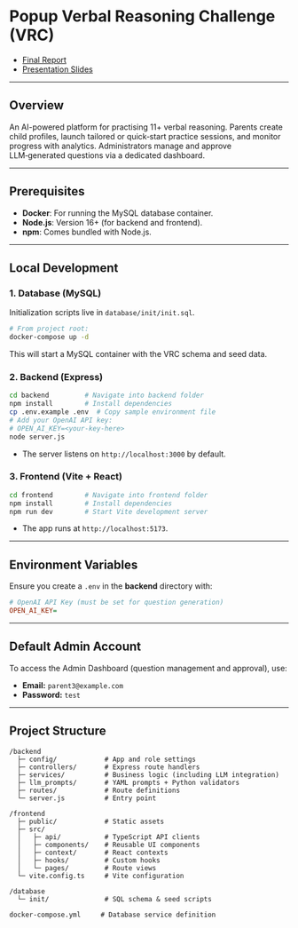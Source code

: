 # Popup Verbal Reasoning Challenge (VRC)

- [Final Report](https://drive.google.com/file/d/1nbuqH8wYpg-6U3Qz0ALbijlJ3hJPbgKE/view?usp=drive_link)
- [Presentation Slides](https://drive.google.com/file/d/1wj81NPRFcBv_nLUEZNqyYxDf9rqrhoun/view?usp=sharing)

---

## Overview
An AI-powered platform for practising 11+ verbal reasoning. Parents create child profiles, launch tailored or quick‑start practice sessions, and monitor progress with analytics. Administrators manage and approve LLM‑generated questions via a dedicated dashboard.

---

## Prerequisites

- **Docker**: For running the MySQL database container.  
- **Node.js**: Version 16+ (for backend and frontend).  
- **npm**: Comes bundled with Node.js.  

---

## Local Development

### 1. Database (MySQL)

Initialization scripts live in `database/init/init.sql`.

```bash
# From project root:
docker-compose up -d
```

This will start a MySQL container with the VRC schema and seed data.

### 2. Backend (Express)

```bash
cd backend         # Navigate into backend folder
npm install        # Install dependencies
cp .env.example .env  # Copy sample environment file
# Add your OpenAI API key:
# OPEN_AI_KEY=<your-key-here>
node server.js
```

- The server listens on `http://localhost:3000` by default.

### 3. Frontend (Vite + React)

```bash
cd frontend        # Navigate into frontend folder
npm install        # Install dependencies
npm run dev        # Start Vite development server
```

- The app runs at `http://localhost:5173`.

---

## Environment Variables
Ensure you create a `.env` in the **backend** directory with:

```ini
# OpenAI API Key (must be set for question generation)
OPEN_AI_KEY=
```

---

## Default Admin Account
To access the Admin Dashboard (question management and approval), use:

- **Email:** `parent3@example.com`  
- **Password:** `test`


---

## Project Structure

```
/backend
  ├─ config/            # App and role settings
  ├─ controllers/       # Express route handlers
  ├─ services/          # Business logic (including LLM integration)
  ├─ llm_prompts/       # YAML prompts + Python validators
  ├─ routes/            # Route definitions
  └─ server.js          # Entry point

/frontend
  ├─ public/            # Static assets
  ├─ src/
  │   ├─ api/           # TypeScript API clients
  │   ├─ components/    # Reusable UI components
  │   ├─ context/       # React contexts
  │   ├─ hooks/         # Custom hooks
  │   └─ pages/         # Route views
  └─ vite.config.ts     # Vite configuration

/database
  └─ init/              # SQL schema & seed scripts

docker-compose.yml     # Database service definition

```
